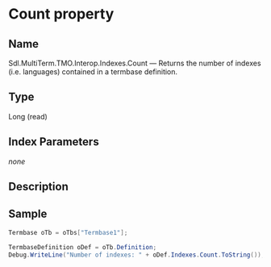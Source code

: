 # Count property

## Name

Sdl.MultiTerm.TMO.Interop.Indexes.Count —          Returns the number of indexes (i.e. languages) contained in a termbase definition.

## Type

Long
(read)

## Index Parameters
*none*

## Description

## Sample


```cs
Termbase oTb = oTbs["Termbase1"];

TermbaseDefinition oDef = oTb.Definition;
Debug.WriteLine("Number of indexes: " + oDef.Indexes.Count.ToString());
```

